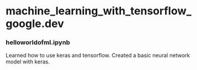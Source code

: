 # machine_learning_with_tensorflow_google.dev

### helloworldofml.ipynb
Learned how to use keras and tensorflow. Created a basic neural network model with keras.
